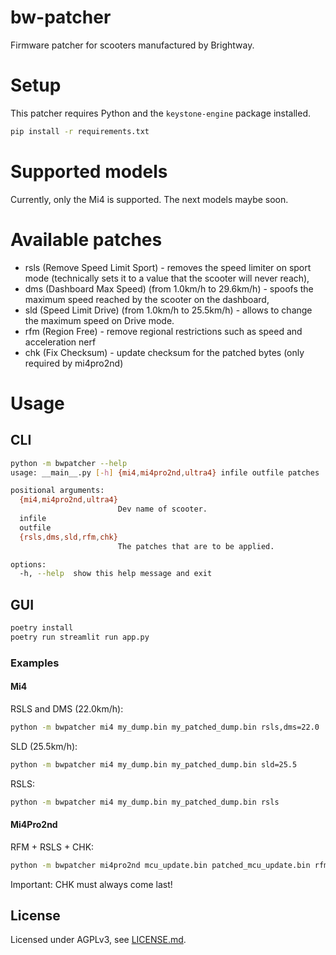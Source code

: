 # bw-patcher
Firmware patcher for scooters manufactured by Brightway.

# Setup
This patcher requires Python and the `keystone-engine` package installed.

```bash
pip install -r requirements.txt
```

# Supported models
Currently, only the Mi4 is supported. The next models maybe soon.

# Available patches
- rsls (Remove Speed Limit Sport) - removes the speed limiter on sport mode (technically sets it to a value that the scooter will never reach),
- dms (Dashboard Max Speed) (from 1.0km/h to 29.6km/h) - spoofs the maximum speed reached by the scooter on the dashboard,
- sld (Speed Limit Drive) (from 1.0km/h to 25.5km/h) - allows to change the maximum speed on Drive mode.
- rfm (Region Free) - remove regional restrictions such as speed and acceleration nerf
- chk (Fix Checksum) - update checksum for the patched bytes (only required by mi4pro2nd)

# Usage
## CLI
```bash
python -m bwpatcher --help
usage: __main__.py [-h] {mi4,mi4pro2nd,ultra4} infile outfile patches

positional arguments:
  {mi4,mi4pro2nd,ultra4}
                        Dev name of scooter.
  infile
  outfile
  {rsls,dms,sld,rfm,chk}
                        The patches that are to be applied.

options:
  -h, --help  show this help message and exit
```

## GUI
```bash
poetry install
poetry run streamlit run app.py
```

### Examples

#### Mi4
RSLS and DMS (22.0km/h):
```bash
python -m bwpatcher mi4 my_dump.bin my_patched_dump.bin rsls,dms=22.0
```

SLD (25.5km/h):
```bash
python -m bwpatcher mi4 my_dump.bin my_patched_dump.bin sld=25.5
```

RSLS:
```bash
python -m bwpatcher mi4 my_dump.bin my_patched_dump.bin rsls
```

#### Mi4Pro2nd
RFM + RSLS + CHK:
```bash
python -m bwpatcher mi4pro2nd mcu_update.bin patched_mcu_update.bin rfm,rsls,chk
```
Important: CHK must always come last!

## License
Licensed under AGPLv3, see [LICENSE.md](LICENSE.md).
